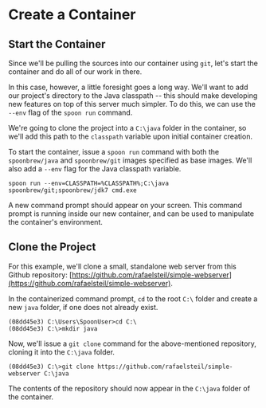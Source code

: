 # Create a Container

## Start the Container

Since we'll be pulling the sources into our container using `git`, let's start the container and do all of our work in there. 

In this case, however, a little foresight goes a long way. We'll want to add our project's directory to the Java classpath -- this should make developing new features on top of this server much simpler. To do this, we can use the `--env` flag of the `spoon run` command. 

We're going to clone the project into a `C:\java` folder in the container, so we'll add this path to the `classpath` variable upon initial container creation. 

To start the container, issue a `spoon run` command with both the `spoonbrew/java` and `spoonbrew/git` images specified as base images. We'll also add a `--env` flag for the Java classpath variable. 

	spoon run --env=CLASSPATH=%CLASSPATH%;C:\java spoonbrew/git;spoonbrew/jdk7 cmd.exe

A new command prompt should appear on your screen. This command prompt is running inside our new container, and can be used to manipulate the container's environment. 

## Clone the Project

For this example, we'll clone a small, standalone web server from this Github repository: [https://github.com/rafaelsteil/simple-webserver](https://github.com/rafaelsteil/simple-webserver). 

In the containerized command prompt, `cd` to the root `C:\` folder and create a new `java` folder, if one does not already exist. 

	(08dd45e3) C:\Users\SpoonUser>cd C:\
	(08dd45e3) C:\>mkdir java

Now, we'll issue a `git clone` command for the above-mentioned repository, cloning it into the `C:\java` folder. 

	(08dd45e3) C:\>git clone https://github.com/rafaelsteil/simple-webserver C:\java

The contents of the repository should now appear in the `C:\java` folder of the container. 